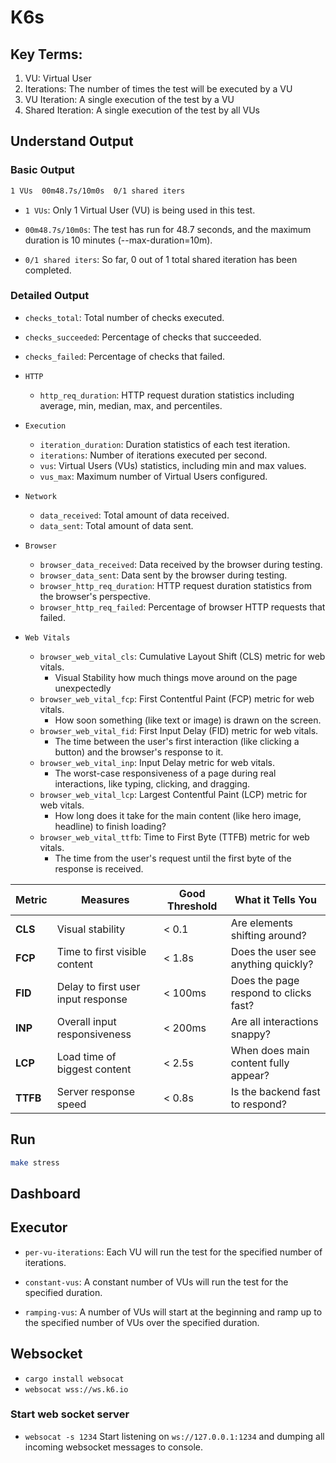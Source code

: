 # K6s

## Key Terms:

1. VU: Virtual User
2. Iterations: The number of times the test will be executed by a VU
3. VU Iteration: A single execution of the test by a VU
4. Shared Iteration: A single execution of the test by all VUs

## Understand Output

### Basic Output

```bash
1 VUs  00m48.7s/10m0s  0/1 shared iters
```

- `1 VUs`:
  Only 1 Virtual User (VU) is being used in this test.

- `00m48.7s/10m0s`:
  The test has run for 48.7 seconds, and the maximum duration is 10 minutes (--max-duration=10m).

- `0/1 shared iters`:
  So far, 0 out of 1 total shared iteration has been completed.

### Detailed Output

- `checks_total`: Total number of checks executed.
- `checks_succeeded`: Percentage of checks that succeeded.
- `checks_failed`: Percentage of checks that failed.

- `HTTP`

  - `http_req_duration`: HTTP request duration statistics including average, min, median, max, and percentiles.

- `Execution`

  - `iteration_duration`: Duration statistics of each test iteration.
  - `iterations`: Number of iterations executed per second.
  - `vus`: Virtual Users (VUs) statistics, including min and max values.
  - `vus_max`: Maximum number of Virtual Users configured.

- `Network`

  - `data_received`: Total amount of data received.
  - `data_sent`: Total amount of data sent.

- `Browser`

  - `browser_data_received`: Data received by the browser during testing.
  - `browser_data_sent`: Data sent by the browser during testing.
  - `browser_http_req_duration`: HTTP request duration statistics from the browser's perspective.
  - `browser_http_req_failed`: Percentage of browser HTTP requests that failed.

- `Web Vitals`
  - `browser_web_vital_cls`: Cumulative Layout Shift (CLS) metric for web vitals.
    - Visual Stability how much things move around on the page unexpectedly
  - `browser_web_vital_fcp`: First Contentful Paint (FCP) metric for web vitals.
    - How soon something (like text or image) is drawn on the screen.
  - `browser_web_vital_fid`: First Input Delay (FID) metric for web vitals.
    - The time between the user's first interaction (like clicking a button) and the browser's response to it.
  - `browser_web_vital_inp`: Input Delay metric for web vitals.
    - The worst-case responsiveness of a page during real interactions, like typing, clicking, and dragging.
  - `browser_web_vital_lcp`: Largest Contentful Paint (LCP) metric for web vitals.
    - How long does it take for the main content (like hero image, headline) to finish loading?
  - `browser_web_vital_ttfb`: Time to First Byte (TTFB) metric for web vitals.
    - The time from the user's request until the first byte of the response is received.

| Metric   | Measures                           | Good Threshold | What it Tells You                     |
| -------- | ---------------------------------- | -------------- | ------------------------------------- |
| **CLS**  | Visual stability                   | < 0.1          | Are elements shifting around?         |
| **FCP**  | Time to first visible content      | < 1.8s         | Does the user see anything quickly?   |
| **FID**  | Delay to first user input response | < 100ms        | Does the page respond to clicks fast? |
| **INP**  | Overall input responsiveness       | < 200ms        | Are all interactions snappy?          |
| **LCP**  | Load time of biggest content       | < 2.5s         | When does main content fully appear?  |
| **TTFB** | Server response speed              | < 0.8s         | Is the backend fast to respond?       |

## Run

```bash
make stress
```

## Dashboard

## Executor

- `per-vu-iterations`:
  Each VU will run the test for the specified number of iterations.

- `constant-vus`:
  A constant number of VUs will run the test for the specified duration.

- `ramping-vus`:
  A number of VUs will start at the beginning and ramp up to the specified number of VUs over the specified duration.

## Websocket

- `cargo install websocat`
- `websocat wss://ws.k6.io`

### Start web socket server

- `websocat -s 1234` Start listening on `ws://127.0.0.1:1234` and dumping all incoming websocket messages to console.
